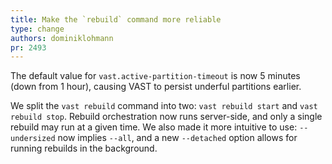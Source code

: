 ```yaml
---
title: Make the `rebuild` command more reliable
type: change
authors: dominiklohmann
pr: 2493
---
```


The default value for `vast.active-partition-timeout` is now 5 minutes (down
from 1 hour), causing VAST to persist underful partitions earlier.

We split the `vast rebuild` command into two: `vast rebuild start` and `vast
rebuild stop`. Rebuild orchestration now runs server-side, and only a single
rebuild may run at a given time. We also made it more intuitive to use:
`--undersized` now implies `--all`, and a new `--detached` option allows for
running rebuilds in the background.
